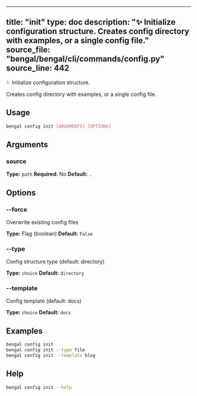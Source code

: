 
---
title: "init"
type: doc
description: "✨ Initialize configuration structure.  Creates config directory with examples, or a single config file."
source_file: "bengal/bengal/cli/commands/config.py"
source_line: 442
---

✨ Initialize configuration structure.

Creates config directory with examples, or a single config file.


## Usage

```bash
bengal config init [ARGUMENTS] [OPTIONS]
```

## Arguments

### source

**Type:** `path`
**Required:** No
**Default:** `.`


## Options

### --force

Overwrite existing config files

**Type:** Flag (boolean)
**Default:** `False`

### --type

Config structure type (default: directory)

**Type:** `choice`
**Default:** `directory`

### --template

Config template (default: docs)

**Type:** `choice`
**Default:** `docs`



## Examples

```bash
bengal config init
bengal config init --type file
bengal config init --template blog
```



## Help

```bash
bengal config init --help
```
